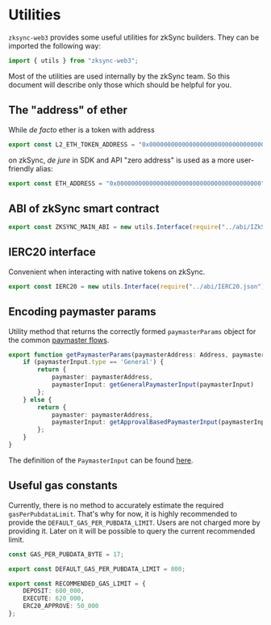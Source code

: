 # Utilities

`zksync-web3` provides some useful utilities for zkSync builders. They can be imported the following way:

```typescript
import { utils } from "zksync-web3";
```

Most of the utilities are used internally by the zkSync team. So this document will describe only those which should be helpful for you.

<TocHeader />
<TOC class="table-of-contents" :include-level="[2,3]" />

## The "address" of ether

While *de facto* ether is a token with address

```typescript
export const L2_ETH_TOKEN_ADDRESS = "0x000000000000000000000000000000000000800a";
```
 on zkSync, *de jure* in SDK and API "zero address" is used as a more user-friendly alias:

```typescript
export const ETH_ADDRESS = "0x0000000000000000000000000000000000000000";
```

## ABI of zkSync smart contract

```typescript
export const ZKSYNC_MAIN_ABI = new utils.Interface(require("../abi/IZkSync.json"));
```

## IERC20 interface

Convenient when interacting with native tokens on zkSync.

```typescript
export const IERC20 = new utils.Interface(require("../abi/IERC20.json"));
```

## Encoding paymaster params

Utility method that returns the correctly formed `paymasterParams` object for the common [paymaster flows](../../dev/developer-guides/aa.md#built-in-paymaster-flows).

```typescript
export function getPaymasterParams(paymasterAddress: Address, paymasterInput: PaymasterInput): PaymasterParams {
    if (paymasterInput.type == 'General') {
        return {
            paymaster: paymasterAddress,
            paymasterInput: getGeneralPaymasterInput(paymasterInput)
        };
    } else {
        return {
            paymaster: paymasterAddress,
            paymasterInput: getApprovalBasedPaymasterInput(paymasterInput)
        };
    }
}
```

The definition of the `PaymasterInput` can be found [here](./types.md).

## Useful gas constants
Currently, there is no method to accurately estimate the required `gasPerPubdataLimit`. That's why for now, it is highly recommended to provide the `DEFAULT_GAS_PER_PUBDATA_LIMIT`. Users are not charged more by providing it.
Later on it will be possible to query the current recommended limit.

```typescript
const GAS_PER_PUBDATA_BYTE = 17;

export const DEFAULT_GAS_PER_PUBDATA_LIMIT = 800;

export const RECOMMENDED_GAS_LIMIT = {
    DEPOSIT: 600_000,
    EXECUTE: 620_000,
    ERC20_APPROVE: 50_000
};
```
